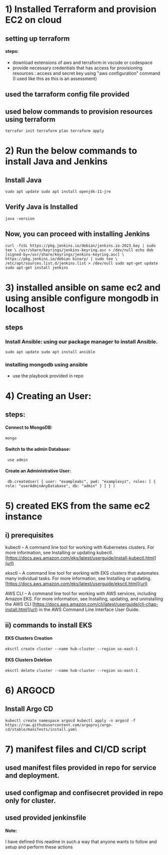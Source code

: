 # 1) Installed Terraform and provision EC2 on cloud

## setting up terraform 
#### steps:
- download extensions of aws and terraform in vscode or codespace
- provide necessary credentials that has access for provisioning resources : access and secret key using "aws configuration" command (I used like this as this is an assessment)

## used the tarraform config file provided

## used below commands to provision resources using terraform
` terrafor init
 terraform plan
 terraform apply
`

# 2) Run the below commands to install Java and Jenkins

## Install Java

`sudo apt update
sudo apt install openjdk-11-jre`

## Verify Java is Installed

`java -version`

## Now, you can proceed with installing Jenkins

`curl -fsSL https://pkg.jenkins.io/debian/jenkins.io-2023.key | sudo tee \
  /usr/share/keyrings/jenkins-keyring.asc > /dev/null
echo deb [signed-by=/usr/share/keyrings/jenkins-keyring.asc] \
  https://pkg.jenkins.io/debian binary/ | sudo tee \
  /etc/apt/sources.list.d/jenkins.list > /dev/null
sudo apt-get update
sudo apt-get install jenkins`


# 3) installed ansible on same ec2 and using ansible configure mongodb in localhost 
## steps
### Install Ansible: using our package manager to install Ansible. 

`sudo apt update
sudo apt install ansible
`
### installing mongodb using ansible
- use the playbook provided in repo

# 4) Creating an User:
## steps:
#### Connect to MongoDB: 
`mongo`
#### Switch to the admin Database:
` use admin`
#### Create an Administrative User:
`
db.createUser(
  {
    user: "exampleabc",
    pwd: "examplexyz",
    roles: [ { role: "userAdminAnyDatabase", db: "admin" } ]
  }
)`


# 5) created EKS from the same ec2 instance

## i) prerequisites

kubectl – A command line tool for working with Kubernetes clusters. For more information, see Installing or updating kubectl. [https://docs.aws.amazon.com/eks/latest/userguide/install-kubectl.html](url)

eksctl – A command line tool for working with EKS clusters that automates many individual tasks. For more information, see Installing or updating. [https://docs.aws.amazon.com/eks/latest/userguide/eksctl.html](url)

AWS CLI – A command line tool for working with AWS services, including Amazon EKS. For more information, see Installing, updating, and uninstalling the AWS CLI [https://docs.aws.amazon.com/cli/latest/userguide/cli-chap-install.html](url) in the AWS Command Line Interface User Guide.

## ii) commands to install EKS

#### EKS Clusters Creation
`eksctl create cluster --name hub-cluster --region us-east-1
`
#### EKS Clusters Deletion
`eksctl delete cluster --name hub-cluster --region us-east-1`


# 6) ARGOCD
## Install Argo CD
`kubectl create namespace argocd
kubectl apply -n argocd -f https://raw.githubusercontent.com/argoproj/argo-cd/stable/manifests/install.yaml`


# 7) manifest files and CI/CD script
## used manifest files provided in repo for service and deployment.
## used configmap and confisecret provided in repo only for cluster.
## used provided jenkinsfile




#### Note: 
I have defined this readme in such a way that anyone wants to follow and setup and perform these actions

 


